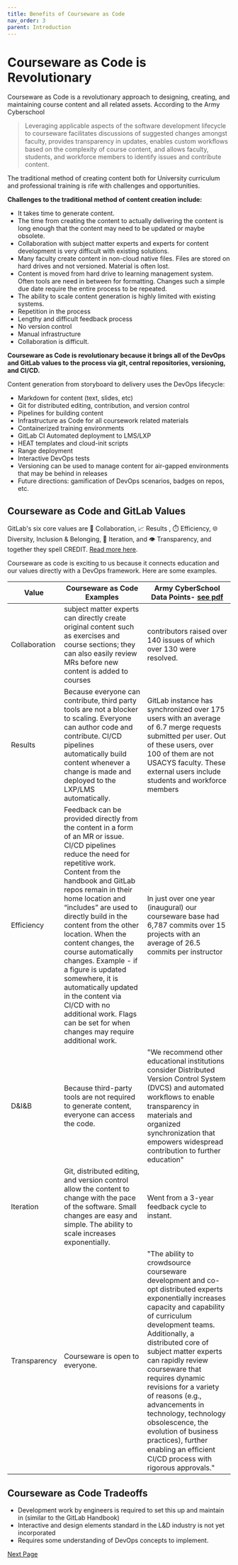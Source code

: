 ```yaml
---
title: Benefits of Courseware as Code
nav_order: 3
parent: Introduction
---
```

# Courseware as Code is Revolutionary

Courseware as Code is a revolutionary approach to designing, creating, and maintaining course content and all related assets.  According to the Army Cyberschool
>Leveraging applicable aspects of the software development lifecycle to courseware facilitates discussions of suggested changes amongst faculty, provides transparency in updates, enables custom workﬂows based on the complexity of course content, and allows faculty, students, and workforce members to identify issues and contribute content.

The traditional method of creating content both for University curriculum and professional training is rife with challenges and opportunities.

**Challenges to the traditional method of content creation include:**

- It takes time to generate content.
- The time from creating the content to actually delivering the content is long enough that the content may need to be updated or maybe obsolete.
- Collaboration with subject matter experts and experts for content development is very difficult with existing solutions.
- Many faculty create content in non-cloud native files. Files are stored on hard drives and not versioned. Material is often lost.
- Content is moved from hard drive to learning management system. Often tools are need in between for formatting. Changes such a simple due date require the entire process to be repeated.
- The ability to scale content generation is highly limited with existing systems.
- Repetition in the process
- Lengthy and difficult feedback process
- No version control
- Manual infrastructure
- Collaboration is difficult.

**Courseware as Code is revolutionary because it brings all of the DevOps and GitLab values to the process via git, central repositories, versioning, and CI/CD.**

Content generation from storyboard to delivery uses the DevOps lifecycle:
- Markdown for content (text, slides, etc)
- Git for distributed editing, contribution, and version control
- Pipelines for building content
- Infrastructure as Code for all coursework related materials
- Containerized training environments
- GitLab CI Automated deployment to LMS/LXP
- HEAT templates and cloud-init scripts
- Range deployment
- Interactive DevOps tests
- Versioning can be used to manage content for air-gapped environments that may be behind in releases
- Future directions: gamification of DevOps scenarios, badges on repos, etc.


## Courseware as Code and GitLab Values
GitLab's six core values are 🤝  Collaboration, 📈 Results , ⏱️ Efficiency, 🌐 Diversity, Inclusion & Belonging, 👣 Iteration, and 👁️ Transparency, and together they spell CREDIT. <a href="https://about.gitlab.com/handbook/values/" target="_blank">Read more here</a>.

Courseware as code is exciting to us because it connects education and our values directly with a DevOps framework. Here are some examples.

| Value| Courseware as Code Examples | Army CyberSchool Data Points-  [see pdf ](/uploads/89d95228727035e704d8e21c9917a048/Courseware_as_Code.pdf)|
| ------ | ------ |------- |
| Collaboration| subject matter experts can directly create original content such as exercises and course sections; they can also easily review MRs before new content is added to courses | contributors raised over 140 issues of which over 130 were resolved. |
| Results | Because everyone can contribute, third party tools are not a blocker to scaling. Everyone can author code and contribute.  CI/CD pipelines automatically build content whenever a change is made and deployed to the LXP/LMS automatically.  | GitLab instance has synchronized over 175 users with an average of 6.7 merge requests submitted per user. Out of these users, over 100 of them are not USACYS faculty. These external users include students and workforce members|
| Efficiency | Feedback can be provided directly from the content in a form of an MR or issue. CI/CD pipelines reduce the need for repetitive work. Content from the handbook and GitLab repos remain in their home location and “includes” are used to directly build in the content from the other location. When the content changes, the course automatically changes. Example - if a figure is updated somewhere, it is automatically updated in the content via CI/CD with no additional work.  Flags can be set for when changes may require additional work. | In just over one year (inaugural) our courseware base had 6,787 commits over 15 projects with an average of 26.5 commits per instructor |
| D&I&B | Because third-party tools are not required to generate content, everyone can access the code.| "We recommend other educational institutions consider Distributed Version Control System (DVCS) and automated workﬂows to enable transparency in materials and organized synchronization that empowers widespread contribution to further education" |
| Iteration |Git, distributed editing, and version control allow the content to change with the pace of the software. Small changes are easy and simple. The ability to scale increases exponentially. | Went from a 3-year feedback cycle to instant. |
| Transparency | Courseware is open to everyone.  | "The ability to crowdsource courseware development and co-opt distributed experts exponentially increases capacity and capability of curriculum development teams. Additionally, a distributed core of subject matter experts can rapidly review courseware that requires dynamic revisions for a variety of reasons (e.g., advancements in technology, technology obsolescence, the evolution of business practices), further enabling an efﬁcient CI/CD process with rigorous approvals." |

## Courseware as Code Tradeoffs

- Development work by engineers is required to set this up and maintain in (similar to the GitLab Handbook)
- Interactive and design elements standard in the L&D industry is not yet incorporated
- Requires some understanding of DevOps concepts to implement.

[Next Page](https://devops-education.gitlab.io/cwac-workshop/course/gitlab_overview/)
